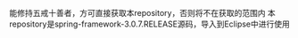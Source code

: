 能修持五戒十善者，方可直接获取本repository，否则将不在获取的范围内
本repository是spring-framework-3.0.7.RELEASE源码，导入到Eclipse中进行使用
